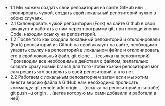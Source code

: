+ 1.1 Мы можем создать свой репозиторий на сайте GitHub или скопировать чужой, создать свой локальный репозиторий нужно в обоих случаях.
+ 2.1 Склонировать чужой репозиторий (Fork) на сайте Github в свой аккакунт и работать с ним через программу git, при помощи кнопки Code, находим ссылку на репозиторий.
+  1.2 После того как создали локальный репозиторий и отклонировали (Fork) репозиторий из Github на свой аккаунт на сайте, необходимо указать ссылку на репозиторий в локальном файле и отклонировать его в свой локальный файл. git clone ... (ссылка на репозиторий) Производим все необходимые действия с файлом, желательно создать сразу новый branch для того чтобы хозяин репозитория мог сам решить что вставлять в свой репозиторий, а что нет.
+ 2.2 Работаем с локальным репозиторием затем если мы хотим внести версию файла в GitHub нам необходимо прописать коммандs:
git remote add origin ... (ссылка на репозиторий в гитхабе)
git push –u origin ... (ветка которую мы сами добавили и работали в ней)